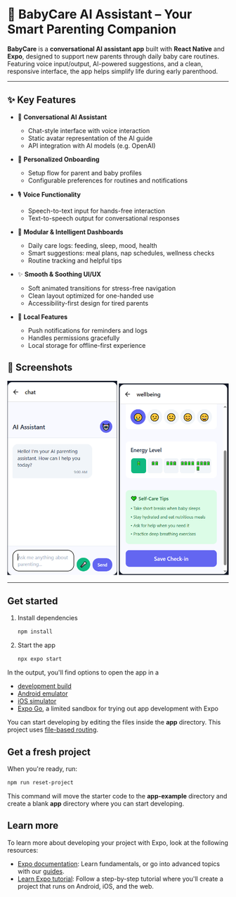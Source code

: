 # 👶 BabyCare AI Assistant – Your Smart Parenting Companion

**BabyCare** is a **conversational AI assistant app** built with **React Native** and **Expo**, designed to support new parents through daily baby care routines. Featuring voice input/output, AI-powered suggestions, and a clean, responsive interface, the app helps simplify life during early parenthood.

---

## ✨ Key Features

- 💬 **Conversational AI Assistant**
  - Chat-style interface with voice interaction
  - Static avatar representation of the AI guide
  - API integration with AI models (e.g. OpenAI)

- 🍼 **Personalized Onboarding**
  - Setup flow for parent and baby profiles
  - Configurable preferences for routines and notifications

- 🎙️ **Voice Functionality**
  - Speech-to-text input for hands-free interaction
  - Text-to-speech output for conversational responses

- 🌙 **Modular & Intelligent Dashboards**
  - Daily care logs: feeding, sleep, mood, health
  - Smart suggestions: meal plans, nap schedules, wellness checks
  - Routine tracking and helpful tips

- ✨ **Smooth & Soothing UI/UX**
  - Soft animated transitions for stress-free navigation
  - Clean layout optimized for one-handed use
  - Accessibility-first design for tired parents

- 📲 **Local Features**
  - Push notifications for reminders and logs
  - Handles permissions gracefully
  - Local storage for offline-first experience

## 📱 Screenshots

<img src="screenshot2.png" alt="AI Chat Interface" width="250"/>
<img src="screenshot1.png" alt="Well-being board" width="250"/>

---

## Get started

1. Install dependencies

   ```bash
   npm install
   ```

2. Start the app

   ```bash
   npx expo start
   ```

In the output, you'll find options to open the app in a

- [development build](https://docs.expo.dev/develop/development-builds/introduction/)
- [Android emulator](https://docs.expo.dev/workflow/android-studio-emulator/)
- [iOS simulator](https://docs.expo.dev/workflow/ios-simulator/)
- [Expo Go](https://expo.dev/go), a limited sandbox for trying out app development with Expo

You can start developing by editing the files inside the **app** directory. This project uses [file-based routing](https://docs.expo.dev/router/introduction).

## Get a fresh project

When you're ready, run:

```bash
npm run reset-project
```

This command will move the starter code to the **app-example** directory and create a blank **app** directory where you can start developing.

## Learn more

To learn more about developing your project with Expo, look at the following resources:

- [Expo documentation](https://docs.expo.dev/): Learn fundamentals, or go into advanced topics with our [guides](https://docs.expo.dev/guides).
- [Learn Expo tutorial](https://docs.expo.dev/tutorial/introduction/): Follow a step-by-step tutorial where you'll create a project that runs on Android, iOS, and the web.

